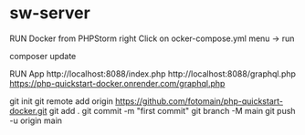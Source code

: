 # sw-server

RUN Docker
    from PHPStorm
        right Click on ocker-compose.yml
            menu -> run

composer update

RUN App
http://localhost:8088/index.php
http://localhost:8088/graphql.php
https://php-quickstart-docker.onrender.com/graphql.php

git init
git remote add origin https://github.com/fotomain/php-quickstart-docker.git
git add .
git commit -m "first commit"
git branch -M main
git push -u origin main
